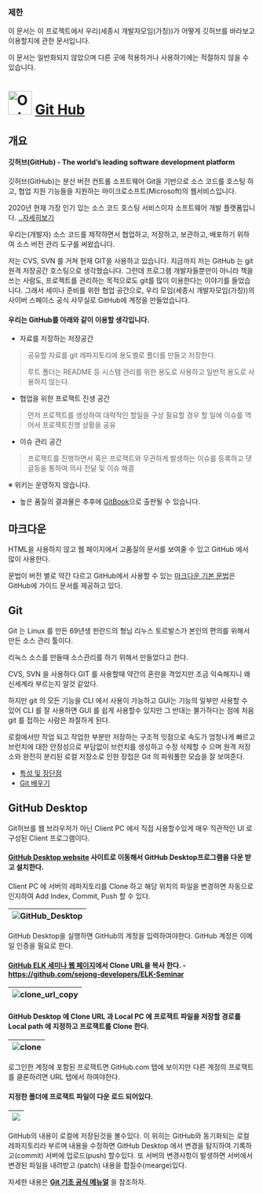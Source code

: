 ### 제한
이 문서는 이 프로젝트에서 우리(세종시 개발자모임(가칭))가 어떻게 깃허브를 바라보고 이용할지에 관한 문서입니다.

이 문서는 일반화되지 않았으며 다른 곳에 적용하거나 사용하기에는 적절하지 않을 수 있습니다.

# <img src="https://github.githubassets.com/images/modules/logos_page/Octocat.png" alt="Octocat" width="48"/> [Git Hub](https://github.com/)

## 개요

#### 깃허브(GitHub) - The world’s leading software development platform

깃허브(GitHub)는 분산 버전 컨트롤 소프트웨어 Git을 기반으로 소스 코드를 호스팅 하고, 협업 지원 기능들을 지원하는 마이크로소프트(Microsoft)의 웹서비스입니다. 

2020년 현재 가장 인기 있는 소스 코드 호스팅 서비스이자 소프트웨어 개발 플랫폼입니다. [..자세히보기](https://www.44bits.io/ko/keyword/github)

우리는(개발자) 소스 코드를 제작하면서 협업하고, 저장하고, 보관하고, 배포하기 위하여 소스 버전 관리 도구를 써왔습니다.

저는 CVS, SVN 를 거쳐 현재 GIT을 사용하고 있습니다. 지금까지 저는 GitHub 는 git 원격 저장공간 호스팅으로 생각했습니다. 그런데 프로그램 개발자들뿐만이 아니라 책을 쓰는 사람도, 프로젝트를 관리하는 목적으로도 git를 많이 이용한다는 이야기를 들었습니다. 그래서 세미나 준비를 위한 협업 공간으로, 우리 모임(세종시 개발자모임(가칭))의 사이버 스페이스 공식 사무실로 GitHub에 계정을 만들었습니다.


#### 우리는 GitHub를 아래와 같이 이용할 생각입니다.
- 자료를 저장하는 저장공간 
> 공유할 자료를 git 레파지토리에 용도별로 폴더를 만들고 저장한다.
> 
> 루트 폴더는 README 등 시스템 관리를 위한 용도로 사용하고 일반적 용도로 사용하지 않는다.

- 협업을 위한 프로잭트 진생 공간
> 먼저 프로잭트를 생성하여 대략적인 할일을 구상
> 필요할 경우 할 일에 이슈를 역어서 프로잭트진행 상황을 공유

- 이슈 관리 공간
> 프로잭트를 진행하면서 혹은 프로잭트와 무관하게 발생하는 이슈를 등록하고 댓글등을 통하여 의사 전달 및 이슈 해결

※ 위키는 운영하지 않습니다.

- 높은 품질의 결과물은 추후에 [GitBook](https://www.gitbook.com/)으로 출판될 수 있습니다.

## 마크다운
HTML을 사용하지 않고 웹 페이지에서 고품질의 문서를 보여줄 수 있고 GitHub 에서 많이 사용한다.

문법이 버전 별로 약간 다르고 GitHub에서 사용할 수 있는 [마크다운 기본 문법](https://docs.github.com/en/get-started/writing-on-github/getting-started-with-writing-and-formatting-on-github/basic-writing-and-formatting-syntax)은 GitHub에 가이드 문서를 제공하고 있다.


## Git
Git 는 Linux 를 만든 69년생 핀란드의 형님 리누스 토르발스가 본인의 편의를 위해서 만든 소스 관리 툴이다.

리눅스 소스를 만들때 소스관리를 하기 위해서 만들었다고 한다.

CVS, SVN 을 사용하다 GIT 를 사용할때 약간의 혼란을 격었지만 조금 익숙해지니 왜 신세계라 부르는지 알것 같았다.

하지만 git 의 모든 기능을 CLI 에서 사용이 가능하고 GUI는 기능의 일부만 사용할 수 있어 CLI 를 잘 사용하면 GUI 를 쉽게 사용할수 있지만 그 반대는 불가하다는 점에 처음 git 를 접하는 사람은 좌절하게 된다.
 
 로컬에서만 작업 되고 작업한 부분만 저장하는 구조적 잇점으로 속도가 엄청나게 빠르고 브런치에 대한 안정성으로 부담없이 브런치를 생성하고 수정 삭제할 수 으며 원격 저장소와 완전히 분리된 로컬 저장소로 인한 장접은 Git 의 파워풀한 모습을 잘 보여준다.
 
- [특성 및 장단점](https://namu.wiki/w/Git)
- [Git 배우기](https://git-scm.com/book/ko/v2/%EC%8B%9C%EC%9E%91%ED%95%98%EA%B8%B0-Git-%EA%B8%B0%EC%B4%88)

## GitHub Desktop
Git허브를 웹 브라우저가 아닌 Client PC 에서 직접 사용할수있게 매우 직관적인 UI 로 구성된 Client 프로그램이다.

#### [GitHub Desktop website](https://desktop.github.com/) 사이트로 이동해서 GitHub Desktop프로그램을 다운 받고 설치한다.

Client PC 에 서버의 레파지토리를 Clone 하고 해당 위치의 파일을 변경하면 자동으로 인지하여 Add Index, Commit, Push 할 수 있다.

|![GitHub_Desktop](https://user-images.githubusercontent.com/6638298/195221626-5f6a3b9f-ff10-44c8-82a5-b46108c70013.png)|
|-|
GitHub Desktop을 실행하면 GitHub의 계정을 입력하여야한다. GitHub 계정은 이메일 인증을 필요로 한다. 


#### [GitHub ELK 세미나 웹 페이지](https://github.com/sejong-developers/ELK-Seminar)에서 Clone URL을 복사 한다. - https://github.com/sejong-developers/ELK-Seminar
|![clone_url_copy](https://user-images.githubusercontent.com/6638298/195221629-70debcf9-cbfa-45cd-a494-eb015e912692.png)|
|-|

#### GitHub Desktop 에 Clone URL 과 Local PC 에 프로잭트 파일을 저장할 경로를 Local path 에 지정하고 프로잭트를 Clone 한다.
|![clone](https://user-images.githubusercontent.com/6638298/195221630-3b7371c7-4c07-4698-afed-dfe0f14bc716.png)|
|-|
로그인한 계정에 포함된 프로잭트면 GitHub.com 탭에 보이지만 다른 계정의 프로잭트를 클론하려면 URL 탭에서 하여야한다.

#### 지정한 폴더에 프로잭트 파일이 다운 로드 되어있다.

|![](https://user-images.githubusercontent.com/6638298/195221631-5875b14e-ef70-47d2-b2d1-ab16a6c905a8.png)|
|-|
GitHub의 내용이 로컬에 저장된것을 볼수있다. 이 위히는 GitHub와 동기화되는 로컬 레파지토리라 부르며 내용을 수정하면 GitHub Desktop 에서 변경을 탐지하여 기록하고(commit) 서버에 업로드(push) 할수있다. 또 서버의 변경사항이 발생하면 서버에서 변경된 파일을 내려받고 (patch) 내용을 합칠수(mearge)있다.

자세한 내용은 **[Git 기초 공식 메뉴얼](https://git-scm.com/book/ko/v2/%EC%8B%9C%EC%9E%91%ED%95%98%EA%B8%B0-Git-%EA%B8%B0%EC%B4%88)** 을 참조하자.
